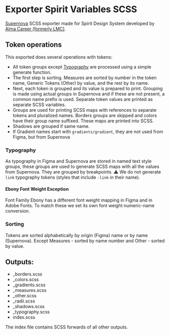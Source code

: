 # Exporter Spirit Variables SCSS

[Supernova][supernova-studio] SCSS exporter made for Spirit Design System developed by [Alma Career (formerly LMC)][alma-career].

## Token operations

This exported does several operations with tokens:

- All token groups except [Typography](#typography) are processed using a simple generate function.
- The first step is sorting. Measures are sorted by number in the token name, Generic Tokens (Other) by value, and the rest by its name.
- Next, each token is grouped and its value is prepared to print. Grouping is made using actual groups in Supernova and if these are not present, a common name prefix is used. Separate token values are printed as separate SCSS variables.
- Groups are used for printing SCSS maps with references to separate tokens and pluralized names. Borders groups are skipped and colors have their group name suffixed. These maps are printed into SCSS.
- Shadows are grouped if same name.
- If Gradient names start with `gradients/gradient`, they are not used from Figma, but from Supernova

### Typography

As typography in Figma and Supernova are stored in named text style groups, these groups are used to generate SCSS maps with all the values from Supernova. They are grouped by breakpoints.
⚠️ We do not generate `link` typography tokens (styles that include `-link` in their name).

#### Ebony Font Weight Exception

Font Family Ebony has a different font weight mapping in Figma and in Adobe Fonts. To match these we set its own font weight numeric-name conversion.

### Sorting

Tokens are sorted alphabetically by origin (Figma) name or by name (Supernova). Except Measures - sorted by name number and Other - sorted by value.

## Outputs:

- \_borders.scss
- \_colors.scss
- \_gradients.scss
- \_measures.scss
- \_other.scss
- \_radii.scss
- \_shadows.scss
- \_typography.scss
- index.scss

The index file contains SCSS forwards of all other outputs.

[supernova-studio]: https://github.com/Supernova-Studio
[alma-career]: https://github.com/lmc-eu
